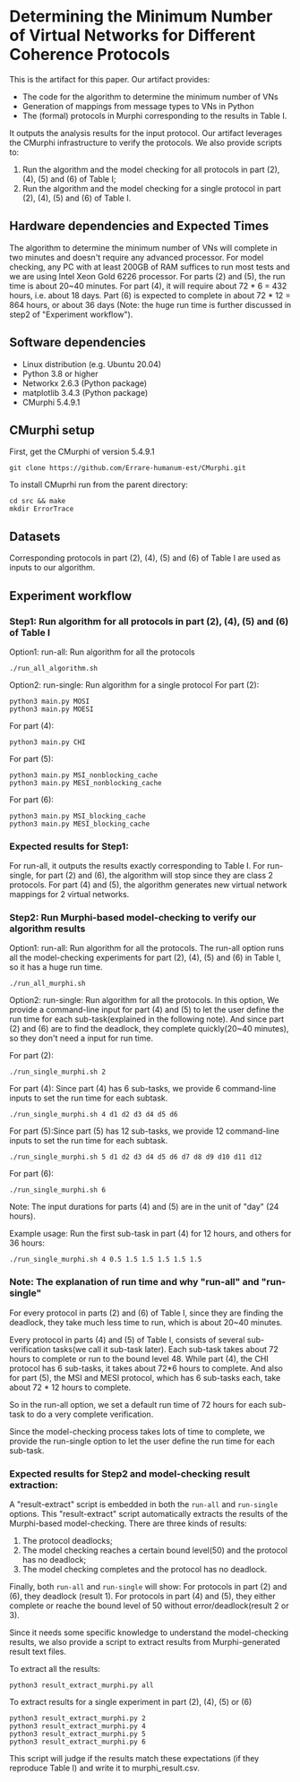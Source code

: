 #  Determining the Minimum Number of Virtual Networks for Different Coherence Protocols
This is the artifact for this paper. Our artifact provides:

- The code for the algorithm to determine the minimum number of VNs
- Generation of mappings from message types to VNs in Python
- The (formal) protocols in Murphi corresponding to the results in Table I. 

It outputs the analysis results for the input protocol. Our artifact leverages the CMurphi infrastructure to verify the protocols. We also provide scripts to:
 1. Run the algorithm and the model checking for all protocols in part (2), (4), (5) and (6) of Table I;
 2. Run the algorithm and the model checking for a single protocol in part (2), (4), (5) and (6) of Table I.

## Hardware dependencies and Expected Times
The algorithm to determine the minimum number of VNs will complete in two minutes and doesn't require any advanced processor. For model checking, any PC with at least 200GB of RAM suffices to run most tests and we are using Intel Xeon Gold 6226 processor. For parts (2) and (5), the run time is about 20~40 minutes. For part (4), it will require about 72 * 6 = 432 hours, i.e. about 18 days. Part (6) is expected to complete in about 72 * 12 = 864 hours, or about 36 days (Note: the huge run time is further discussed in step2 of "Experiment workflow").

## Software dependencies
- Linux distribution (e.g. Ubuntu 20.04)
- Python 3.8 or higher
- Networkx 2.6.3 (Python package)
- matplotlib 3.4.3 (Python package)
- CMurphi 5.4.9.1

## CMurphi setup
First, get the CMurphi of version 5.4.9.1
```
git clone https://github.com/Errare-humanum-est/CMurphi.git
```
To install CMuprhi run from the parent directory:
```
cd src && make
mkdir ErrorTrace
```

## Datasets
Corresponding protocols in part (2), (4), (5) and (6) of Table I are used as inputs to our algorithm. 

## Experiment workflow
### Step1: Run algorithm for all protocols in part (2), (4), (5) and (6) of Table I
Option1: run-all: Run algorithm for all the protocols
```
./run_all_algorithm.sh
```

Option2: run-single: Run algorithm for a single protocol
For part (2):
```
python3 main.py MOSI
python3 main.py MOESI
```
For part (4):
```
python3 main.py CHI
```

For part (5):
```
python3 main.py MSI_nonblocking_cache
python3 main.py MESI_nonblocking_cache
```

For part (6):
```
python3 main.py MSI_blocking_cache
python3 main.py MESI_blocking_cache
```

### Expected results for Step1:
For run-all, it outputs the results exactly corresponding to Table I.
For run-single, for part (2) and (6), the algorithm will stop since they are class 2 protocols. For part (4) and (5), the algorithm generates new virtual network mappings for 2 virtual networks.


### Step2: Run Murphi-based model-checking to verify our algorithm results
Option1: run-all: Run algorithm for all the protocols. The run-all option runs all the model-checking experiments for part (2), (4), (5) and (6) in Table I, so it has a huge run time.
```
./run_all_murphi.sh
```
Option2: run-single: Run algorithm for all the protocols. In this option, We provide a command-line input for part (4) and (5) to let the user define the run time for each sub-task(explained in the following note). And since part (2) and (6) are to find the deadlock, they complete quickly(20~40 minutes), so they don't need a input for run time.

For part (2): 
```
./run_single_murphi.sh 2
```
For part (4): Since part (4) has 6 sub-tasks, we provide 6 command-line inputs to set the run time for each subtask.
```
./run_single_murphi.sh 4 d1 d2 d3 d4 d5 d6
```

For part (5):Since part (5) has 12 sub-tasks, we provide 12 command-line inputs to set the run time for each subtask.
```
./run_single_murphi.sh 5 d1 d2 d3 d4 d5 d6 d7 d8 d9 d10 d11 d12
```

For part (6):
```
./run_single_murphi.sh 6
```

Note: The input durations for parts (4) and (5) are in the unit of "day" (24 hours). 

Example usage: Run the first sub-task in part (4) for 12 hours, and others for 36 hours:
```
./run_single_murphi.sh 4 0.5 1.5 1.5 1.5 1.5 1.5
```

### Note: The explanation of run time and why "run-all" and "run-single"
For every protocol in parts (2) and (6) of Table I, since they are finding the deadlock, they take much less time to run, which is about 20~40 minutes.

Every protocol in parts (4) and (5) of Table I, consists of several sub-verification tasks(we call it sub-task later). Each sub-task takes about 72 hours to complete or run to the bound level 48. While part (4), the CHI protocol has 6 sub-tasks, it takes about 72*6 hours to complete. And also for part (5), the MSI and MESI protocol, which has 6 sub-tasks each, take about 72 * 12 hours to complete.

So in the run-all option, we set a default run time of 72 hours for each sub-task to do a very complete verification.

Since the model-checking process takes lots of time to complete, we provide the run-single option to let the user define the run time for each sub-task.

### Expected results for Step2 and model-checking result extraction:
A "result-extract" script is embedded in both the `run-all` and `run-single` options. This "result-extract" script automatically extracts the results of the Murphi-based model-checking. There are three kinds of results: 
1. The protocol deadlocks; 
2. The model checking reaches a certain bound level(50) and the protocol has no deadlock; 
3. The model checking completes and the protocol has no deadlock.

Finally, both `run-all` and `run-single` will show: For protocols in part (2) and (6), they deadlock (result 1). For protocols in part (4) and (5), they either complete or reache the bound level of 50 without error/deadlock(result 2 or 3).

Since it needs some specific knowledge to understand the model-checking results, we also provide a script to extract results from Murphi-generated result text files.

To extract all the results: 
```
python3 result_extract_murphi.py all
```
To extract results for a single experiment in part (2), (4), (5) or (6)
```
python3 result_extract_murphi.py 2
python3 result_extract_murphi.py 4
python3 result_extract_murphi.py 5
python3 result_extract_murphi.py 6
```

This script will judge if the results match these expectations (if they reproduce Table I) and write it to murphi_result.csv.
